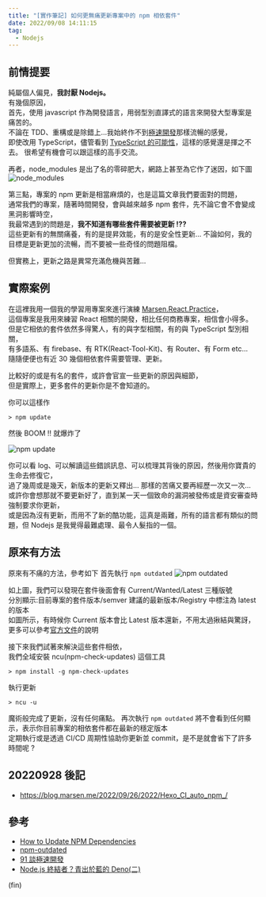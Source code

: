 ```yaml
---
title: "[實作筆記] 如何更無痛更新專案中的 npm 相依套件"
date: 2022/09/08 14:11:15
tag:
  - Nodejs
---
```


## 前情提要

純屬個人偏見，**我討厭 Nodejs。**  
有幾個原因，  
首先，使用 javascript 作為開發語言，用弱型別直譯式的語言來開發大型專案是痛苦的。  
不論在 TDD、重構或是除錯上…我始終作不到[極速開發](https://www.facebook.com/91agile/posts/pfbid022QhYJSeWzH4sHq1mBW91Q5LjxNB7iD4oHS6Eks3jtPLdVhLFHkW63CXxua1aEuFhl)那樣流暢的感覺，  
即使改用 TypeScript，儘管看到 [TypeScript 的可能性](https://www.youtube.com/watch?v=p6dO9u0M7MQ)，這樣的感覺還是揮之不去。
很希望有機會可以跟這樣的高手交流。

再者，node_modules 是出了名的零碎肥大，網路上甚至為它作了迷因，如下圖  
![node_modules](https://i.imgur.com/Zkhmx8m.jpg)

第三點，專案的 npm 更新是相當麻煩的，也是這篇文章我們要面對的問題，  
通常我們的專案，隨著時間開發，會與越來越多 npm 套件，先不論它會不會變成黑洞影響時空，  
我最常遇到的問題是，**我不知道有哪些套件需要被更新 !??**  
這些更新有的無關痛養，有的是提昇效能，有的是安全性更新…
不論如何，我的目標是更新更加的流暢，而不要被一些奇怪的問題阻檔。

但實務上，更新之路是異常充滿危機與苦難…

## 實際案例

在這裡我用一個我的學習用專案來進行演練 [Marsen.React.Practice](https://github.com/marsen/Marsen.React.Practice)，  
這個專案是我用來練習 React 相關的開發，相比任何商務專案，相信會小得多。  
但是它相依的套件依然多得驚人，有的與字型相關，有的與 TypeScript 型別相關，  
有多語系、有 firebase、有 RTK(React-Tool-Kit)、有 Router、有 Form etc...  
隨隨便便也有近 30 幾個相依套件需要管理、更新。

比較好的或是有名的套件，或許會官宣一些更新的原因與細節，  
但是實際上，更多套件的更新你是不會知道的。

你可以這樣作

```terminal
> npm update
```

然後 BOOM !! 就爆炸了

![npm update](https://i.imgur.com/2qJrtOW.png)

你可以看 log、可以解讀這些錯誤訊息、可以梳理其背後的原因，然後用你寶貴的生命去修復它，  
過了幾周或是幾天，新版本的更新又釋出… 那樣的苦痛又要再經歷一次又一次…  
或許你會想那就不要更新好了，直到某一天一個致命的漏洞被發佈或是資安審查時強制要求你更新，  
或是因為沒有更新，而用不了新的酷功能，這真是兩難，所有的語言都有類似的問題，但 Nodejs 是我覺得最難處理、最令人髮指的一個。

## 原來有方法

原來有不痛的方法，參考如下
首先執行 `npm outdated`
![npm outdated](https://i.imgur.com/wnPLs20.png)

如上圖，我們可以發現在套件後面會有 Current/Wanted/Latest 三種版號  
分別顯示:目前專案的套件版本/semver 建議的最新版本/Registry 中標注為 latest 的版本  
如圖所示，有時候你 Current 版本會比 Latest 版本還新，不用太過揪結與驚訝，  
更多可以參考[官方文件](https://docs.npmjs.com/cli/v8/commands/npm-outdated)的說明

接下來我們試著來解決這些套件相依，  
我們全域安裝 ncu(npm-check-updates) 這個工具

```terminal
> npm install -g npm-check-updates
```

執行更新

```terminal
> ncu -u
```

魔術般完成了更新，沒有任何痛點。
再次執行 `npm outdated` 將不會看到任何顯示，表示你目前專案的相依套件都在最新的穩定版本  
定期執行或是透過 CI/CD 周期性協助你更新並 commit，是不是就會省下了許多時間呢 ?

## 20220928 後記

- <https://blog.marsen.me/2022/09/26/2022/Hexo_CI_auto_npm_/>

## 參考

- [How to Update NPM Dependencies](https://www.freecodecamp.org/news/how-to-update-npm-dependencies/)
- [npm-outdated](https://docs.npmjs.com/cli/v8/commands/npm-outdated)
- [91 談極速開發](https://www.facebook.com/91agile/posts/pfbid022QhYJSeWzH4sHq1mBW91Q5LjxNB7iD4oHS6Eks3jtPLdVhLFHkW63CXxua1aEuFhl)
- [Node.js 終結者？青出於藍的 Deno(二)](https://tecky.io/en/blog/Node.js%E7%B5%82%E7%B5%90%E8%80%85-%E9%9D%92%E5%87%BA%E6%96%BC%E8%97%8D%E7%9A%84Deno%28%E4%BA%8C%29/)

(fin)
